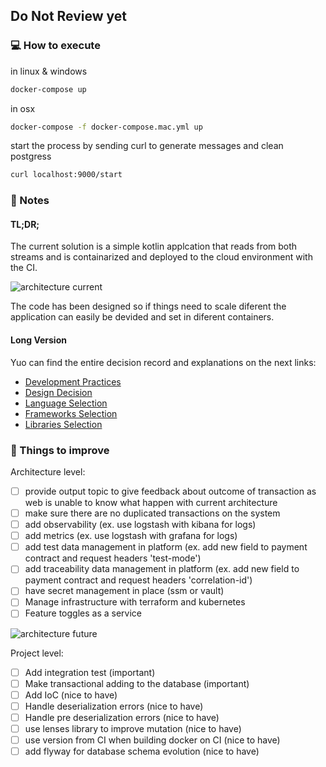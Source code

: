 ## Do Not Review yet

### :computer: How to execute

in linux & windows
```bash
docker-compose up
```

in osx 
```bash 
docker-compose -f docker-compose.mac.yml up
```

start the process by sending curl to generate messages and clean postgress
```bash 
curl localhost:9000/start
```

### :memo: Notes

#### TL;DR;
The current solution is a simple kotlin applcation that reads from both streams and is containarized and deployed to the cloud environment with the CI.

![architecture current](https://user-images.githubusercontent.com/3071208/81049647-24bc5f00-8eae-11ea-9b42-f982a13c4d94.png)


The code has been designed so if things need to scale diferent the application can easily be devided and set in diferent containers.
#### Long Version

Yuo can find the entire decision record and explanations on the next links:
- [Development Practices](docs/practices.md)
- [Design Decision](docs/design.md)
- [Language Selection](docs/language.md)
- [Frameworks Selection](docs/frameworks.md)
- [Libraries Selection](docs/libraries.md)


### :pushpin: Things to improve

Architecture level:
- [ ] provide output topic to give feedback about outcome of transaction as web is unable to know what happen with current architecture
- [ ] make sure there are no duplicated transactions on the system
- [ ] add observability (ex. use logstash with kibana for logs)
- [ ] add metrics (ex. use logstash with grafana for logs)
- [ ] add test data management in platform (ex. add new field to payment contract and request headers 'test-mode')
- [ ] add traceability data management in platform (ex. add new field to payment contract and request headers 'correlation-id')
- [ ] have secret management in place (ssm or vault)
- [ ] Manage infrastructure with terraform and kubernetes
- [ ] Feature toggles as a service

![architecture future](https://user-images.githubusercontent.com/3071208/81050485-9648dd00-8eaf-11ea-8ee6-ff0139c3ed37.png)


Project level:
- [ ] Add integration test (important)
- [ ] Make transactional adding to the database (important)
- [ ] Add IoC (nice to have)
- [ ] Handle deserialization errors (nice to have)
- [ ] Handle pre deserialization errors (nice to have)
- [ ] use lenses library to improve mutation (nice to have)
- [ ] use version from CI when building docker on CI (nice to have)
- [ ] add flyway for database schema evolution (nice to have)
